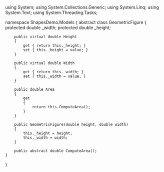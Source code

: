 using System;
using System.Collections.Generic;
using System.Linq;
using System.Text;
using System.Threading.Tasks;

namespace ShapesDemo.Models
{
    abstract class GeometricFigure
    {
        protected double _width;
        protected double _height;

        public virtual double Height
        {
            get { return this._height; }
            set { this._height = value; }
        }

        public virtual double Width
        {
            get { return this._width; }
            set { this._width = value; }
        }

        public double Area
        {
            get
            {
                return this.ComputeArea();
            }
        }

        public GeometricFigure(double height, double width)
        {
            this._height = height;
            this._width = width;
        }

        public abstract double ComputeArea();
    }
}
